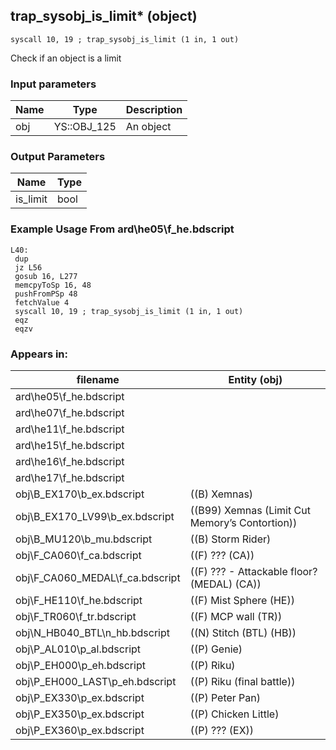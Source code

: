 ## trap_sysobj_is_limit* (object)

`syscall 10, 19 ; trap_sysobj_is_limit (1 in, 1 out)`

Check if an object is a limit

### Input parameters
| Name | Type | Description
|------|------|------------
| obj   | YS::OBJ_125   | An object


### Output Parameters
| Name | Type
|------|-----
| is_limit   | bool   
### Example Usage From ard\he05\f_he.bdscript
```plaintext
L40:
 dup 
 jz L56
 gosub 16, L277
 memcpyToSp 16, 48
 pushFromPSp 48
 fetchValue 4
 syscall 10, 19 ; trap_sysobj_is_limit (1 in, 1 out)
 eqz 
 eqzv
```


### Appears in:
| filename | Entity (obj)
|----------|-------------
| ard\he05\f_he.bdscript       |           
| ard\he07\f_he.bdscript       |           
| ard\he11\f_he.bdscript       |           
| ard\he15\f_he.bdscript       |           
| ard\he16\f_he.bdscript       |           
| ard\he17\f_he.bdscript       |           
| obj\B_EX170\b_ex.bdscript       | ((B) Xemnas)          
| obj\B_EX170_LV99\b_ex.bdscript       | ((B99) Xemnas (Limit Cut Memory’s Contortion))          
| obj\B_MU120\b_mu.bdscript       | ((B) Storm Rider)          
| obj\F_CA060\f_ca.bdscript       | ((F) ??? (CA))          
| obj\F_CA060_MEDAL\f_ca.bdscript       | ((F) ??? - Attackable floor? (MEDAL) (CA))          
| obj\F_HE110\f_he.bdscript       | ((F) Mist Sphere (HE))          
| obj\F_TR060\f_tr.bdscript       | ((F) MCP wall (TR))          
| obj\N_HB040_BTL\n_hb.bdscript       | ((N) Stitch (BTL) (HB))          
| obj\P_AL010\p_al.bdscript       | ((P) Genie)          
| obj\P_EH000\p_eh.bdscript       | ((P) Riku)          
| obj\P_EH000_LAST\p_eh.bdscript       | ((P) Riku (final battle))          
| obj\P_EX330\p_ex.bdscript       | ((P) Peter Pan)          
| obj\P_EX350\p_ex.bdscript       | ((P) Chicken Little)          
| obj\P_EX360\p_ex.bdscript       | ((P) ??? (EX))          



